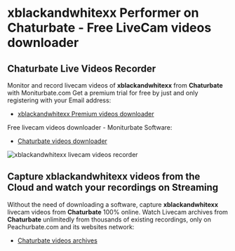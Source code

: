 # xblackandwhitexx Performer on Chaturbate - Free LiveCam videos downloader

## Chaturbate Live Videos Recorder

Monitor and record livecam videos of **xblackandwhitexx** from **Chaturbate** with Moniturbate.com
Get a premium trial for free by just and only registering with your Email address:
* [xblackandwhitexx Premium videos downloader](https://moniturbate.com/request-demo-licence-key.html)

Free livecam videos downloader - Moniturbate Software:
* [Chaturbate videos downloader](https://moniturbate.com/moniturbate-download-software.html)

![xblackandwhitexx livecam videos recorder](https://peachurnet.com/templates/moniturbate-software.png)


## Capture xblackandwhitexx videos from the Cloud and watch your recordings on Streaming

Without the need of downloading a software, capture **xblackandwhitexx** livecam videos from **Chaturbate** 100% online.
Watch Livecam archives from **Chaturbate** unlimitedly from thousands of existing recordings, only on Peachurbate.com and its websites network:
* [Chaturbate videos archives](https://peachurnet.com/)